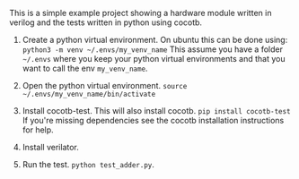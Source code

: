 This is a simple example project showing a hardware module written in verilog and the tests written in python using cocotb.

1) Create a python virtual environment.
   On ubuntu this can be done using:
   `python3 -m venv ~/.envs/my_venv_name`
   This assume you have a folder `~/.envs` where you keep your python virtual environments and that you
   want to call the env `my_venv_name`.

2) Open the python virtual environment.
   `source ~/.envs/my_venv_name/bin/activate`

3) Install cocotb-test.  This will also install cocotb.
   `pip install cocotb-test`
   If you're missing dependencies see the cocotb installation instructions for help.

4) Install verilator.

5) Run the test.
   `python test_adder.py`.

